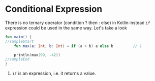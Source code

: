 # Conditional Expression

There is no ternary operator (condition ? then : else) in Kotlin instead `if` expression could be used in the same way.
Let's take a look

<div class="language-kotlin" theme="idea" data-min-compiler-version="1.3">

```kotlin
fun main() {
//sampleStart
    fun max(a: Int, b: Int) = if (a > b) a else b         // 1

    println(max(99, -42))
//sampleEnd
}
```

</div>

1. `if` is an expression, i.e. it returns a value.

